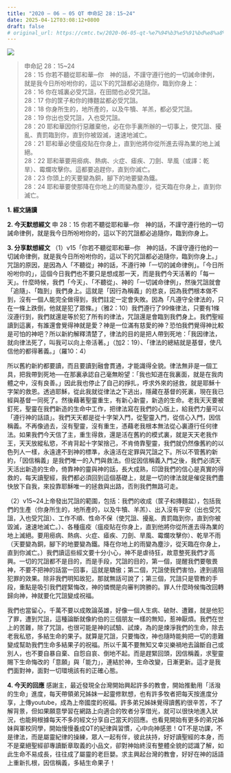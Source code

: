 ```yaml
---
title: "2020 – 06 – 05 QT 申命記 28：15~24"
date: 2025-04-12T03:08:12+0800
draft: false
# original_url: https://cmtc.tw/2020-06-05-qt-%e7%94%b3%e5%91%bd%e8%a8%98-28%ef%bc%9a1524
---
```


![](/images/qt.jpg)
> 申命記 28：15\~24  
> 28：15 你若不聽從耶和華─你　神的話，不謹守遵行他的一切誡命律例，就是我今日所吩咐你的，這以下的咒詛都必追隨你，臨到你身上：  
> 28：16 你在城裏必受咒詛，在田間也必受咒詛。  
> 28：17 你的筐子和你的摶麵盆都必受咒詛。  
> 28：18 你身所生的，地所產的，以及牛犢、羊羔，都必受咒詛。  
> 28：19 你出也受咒詛，入也受咒詛。  
> 28：20 耶和華因你行惡離棄他，必在你手裏所辦的一切事上，使咒詛、擾亂、責罰臨到你，直到你被毀滅，速速地滅亡。  
> 28：21 耶和華必使瘟疫貼在你身上，直到他將你從所進去得為業的地上滅絕。  
> 28：22 耶和華要用癆病、熱病、火症、瘧疾、刀劍、旱風（或譯：乾旱）、霉爛攻擊你。這都要追趕你，直到你滅亡。  
> 28：23 你頭上的天要變為銅，腳下的地要變為鐵。  
> 28：24 耶和華要使那降在你地上的雨變為塵沙，從天臨在你身上，直到你滅亡。

**1. 經文誦讀**

**2.  今天默想經文**
申 28：15 你若不聽從耶和華─你　神的話，不謹守遵行他的一切誡命律例，就是我今日所吩咐你的，這以下的咒詛都必追隨你，臨到你身上。

**3. 分享默想經文**
（1）v15「你若不聽從耶和華─你　神的話，不謹守遵行他的一切誡命律例，就是我今日所吩咐你的，這以下的咒詛都必追隨你，臨到你身上。」咒詛的原因，是因為人「不聽從」神的話，不遵行神「一切的誡命律例」。「今日所吩咐你的」，這個今日我們也不要只是想成那一天，而是我們今天活著的「每一天」。什麼時候，我們「今天」、「不聽從」、神的「一切誡命律例」，然後咒詛就會「追隨」、「臨到」我們身上。這就是「因行為稱義」的悲哀，因為我們根本做不到，沒有一個人能完全做得到，我們註定一定會失敗。因為「凡遵守全律法的，只在一條上跌倒，他就是犯了眾條。」（雅2：10）我們遵行了99條律法，只要有1條沒遵行到，我們就還是等於犯了所有的律法，咒詛還是會臨到我們身上。我們聖經讀到這裏，有誰還會覺得神就是愛？神是一位滿有慈愛的神？恐怕我們覺得神比較是可怕的神吧？所以新約解釋清楚了，律法的目的是把人帶到死地：「我因律法，就向律法死了，叫我可以向上帝活著。」（加2：19）、「律法的總結就是基督，使凡信他的都得著義。」（羅10：4）

所以舊約新約都要讀，而且要讀到融會貫通，才能識得全貌。律法無非是一個工具，把我帶到死地──在那裏承認自己毫無盼望：「我也知道在我裏面，就是在我肉體之中，沒有良善。」因此我也停止了自己的掙扎，呼求外來的拯救，就是耶穌十字架的救恩。透過耶穌，從此我就從律法之下逃出，隱藏在基督的死裏，現在我已經與基督一同死了。然後藉著聖靈重生，有新心新靈，新造的生命。老我天天要被釘死，聖靈在我們新造的生命中工作，把律法寫在我們的心版上，給我們力量可以「遵行神的話語」。我們天天都是從十字架入門，從聖靈入門，從信心入門，因信稱義。不再像過去，沒有聖靈，沒有重生，憑藉老我根本無法從心裏遵行任何律法。如果我們今天信了主，重生得救，還是活在舊約的模式裏，就是天天老我作王，天天放縱私慾，不肯背起十字架捨己，不肯倚靠聖靈，我們就仍然像舊約的以色列人一樣，永遠達不到神的標準，永遠活在定罪與咒詛之下。所以不管舊約新約，「因信稱義」是我們唯一的入門與救法。但從因信稱義入門之後，我們必須天天活出新造的生命，倚靠神的靈與神的話，長大成熟，印證我們的信心是真實的得救的，每天讀聖經，我們都必須回到這個基礎上，就是一切的律法就是催促我們盡快放下自我，來投靠耶穌唯一的拯救與出路，否則我們無路可走。

（2）v15\~24上帝發出咒詛的範圍，包括：我們的收成（筐子和摶麵盆），包括我們的生產（你身所生的，地所產的，以及牛犢、羊羔）、出入沒有平安（出也受咒詛，入也受咒詛）、工作不順、性命不保（使咒詛、擾亂、責罰臨到你，直到你被毀滅，速速地滅亡。）、各種瘟疫（瘟疫貼在你身上，直到他將你從所進去得為業的地上滅絕。要用癆病、熱病、火症、瘧疾、刀劍、旱風、霉爛攻擊你）、乾旱不雨（天要變為銅，腳下的地要變為鐵。降在你地上的雨變為塵沙，從天臨在你身上，直到你滅亡。）我們讀這些經文要十分小心，神不是虐待狂，故意整死我們才高興。一切的咒詛都不是目的，而是手段，咒詛的目的，第一個，提醒我們要敬畏神，不要不把神的話當一回事，這就是驕傲；第二個，咒詛使我們害怕，達到遏阻犯罪的效果。除非我們明知故犯，那就無話可說了；第三個，咒詛只是管教的手段，重點是吸引我們趕緊悔改，神的憐憫是向審判誇勝的。罪人什麼時候悔改回轉歸向神，神就要化咒詛變成祝福。

我們也當留心，千萬不要以成敗論英雄，好像一個人生病、破財、遭難，就是他犯了罪，遭到咒詛，這種論斷就像約伯的三個朋友一樣的無知，惹神厭煩。我們在世上的苦難，除了咒詛，也很可能是神的試驗、試煉，為的是煉淨我們的生命，除去老我私慾，多結生命的果子。就算是咒詛，只要悔改，神也隨時能夠把一切的患難變成幫助我們生命多結果子的祝福。所以千萬不要無知又幸災樂禍地去論斷自己或別人，也不要自暴自棄、自怨自哀、倒地不起。而是趕緊回頭，因信稱義，求聖靈賜下生命悔改的「意願」與「能力」，連結於神，生命改變，日漸更新。這才是我們面對神，面對一切環境該有的正確心態。

**4. 今天的回應**
感謝主，最近發現全台灣開始興起許多的教會，開始推動用「活潑的生命」進度，每天帶領弟兄姊妹一起靈修默想，也有許多牧者把每天按進度分享，上傳youtube，成為上帝國度的祝福。許多弟兄姊妹覺得讀舊約很辛苦，不了解背景，但如果願意學習在網路上向適合的牧者分享借光，就可以很快地進入狀況，也能夠根據每天不多的經文分享自己當天的回應。也看見開始有更多的弟兄姊妹與軍校同學，開始慢慢養成QT的紀律與習慣，心中向神感恩！QT不是功課，不是律法，而是屬靈紀律的操練，眾人一起有伴，彼此扶持，好好讀聖經的本身，而不是棄絕聖經卻專讀斷章取義的小品文，卻對神始終沒有整體全貌的認識了解，如此生命不易成長，往往成了屬靈的老巨嬰。求主興起台灣的教會，好好在神的話語上重新扎根，因信稱義，多結生命果子！
